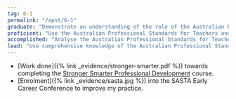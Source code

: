 ```yaml
---
tag: 6-1
permalink: "/apst/6-1"
graduate: "Demonstrate an understanding of the role of the Australian Professional Standards for Teachers in identifying professional learning needs."
proficient: "Use the Australian Professional Standards for Teachers and advice from colleagues to identify and plan professional learning needs."
accomplished: "Analyse the Australian Professional Standards for Teachers to plan personal professional development goals, support colleagues to identify and achieve personal development goals and pre-service teachers to improve classroom practice."
lead: "Use comprehensive knowledge of the Australian Professional Standards for Teachers to plan and lead the development of professional learning policies and programs that address the professional learning needs of colleagues and pre-service teachers."
---
```

* [Work done]({% link _evidence/stronger-smarter.pdf %}) towards completing the [Stronger Smarter Professional Development](http://strongersmarter.com.au/) course.
* [Enrolment]({% link _evidence/sasta.jpg %}) into the SASTA Early Career Conference to improve my practice.